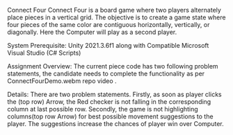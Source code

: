 Connect Four
Connect Four is a board game where two players alternately place pieces in a vertical grid. The objective is to create a game state where four pieces of the same color are contiguous horizontally, vertically, or diagonally. Here the Computer will play as a second player.

System Prerequisite:
Unity 2021.3.6f1 along with Compatible Microsoft Visual Studio (C# Scripts)


Assignment Overview:
The current piece code has two following problem statements, the candidate needs to complete the functionality as per ConnectFourDemo.webm repo video .

Details:
There are two problem statements. Firstly, as soon as player clicks the (top row) Arrow, the Red checker is not falling in the corresponding column at last possible row.
Secondly, the game is not highlighting columns(top row Arrow) for best possible movement suggestions to the player. The suggestions increase the chances of player win over Computer.
